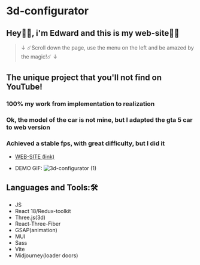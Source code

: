 # 3d-configurator

## Hey👋🏽, i'm Edward and this is my web-site👨‍💻

> ↓ ☄️Scroll down the page, use the menu on the left and be amazed by the magic!☄️ ↓

## **The unique project that you'll not find on YouTube!**
### 100% my work from implementation to realization 
### Ok, the model of the car is not mine, but I adapted the gta 5 car to web version
### Achieved a stable fps, with great difficulty, but I did it

- [WEB-SITE (link)](https://murtazineduard.github.io/portfolio2023/)

- DEMO GIF:
      ![3d-configurator (1)](https://user-images.githubusercontent.com/86109245/224107453-7948d2a7-0291-430c-9492-9a449e684791.gif)

## Languages and Tools:🛠️

- JS
- React 18/Redux-toolkit
- Three.js(3d)
- React-Three-Fiber
- GSAP(animation)
- MUI
- Sass
- Vite
- Midjourney(loader doors) 